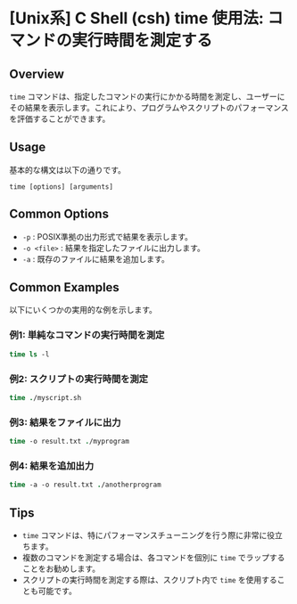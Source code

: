 # [Unix系] C Shell (csh) time 使用法: コマンドの実行時間を測定する

## Overview
`time` コマンドは、指定したコマンドの実行にかかる時間を測定し、ユーザーにその結果を表示します。これにより、プログラムやスクリプトのパフォーマンスを評価することができます。

## Usage
基本的な構文は以下の通りです。

```
time [options] [arguments]
```

## Common Options
- `-p` : POSIX準拠の出力形式で結果を表示します。
- `-o <file>` : 結果を指定したファイルに出力します。
- `-a` : 既存のファイルに結果を追加します。

## Common Examples
以下にいくつかの実用的な例を示します。

### 例1: 単純なコマンドの実行時間を測定
```csh
time ls -l
```

### 例2: スクリプトの実行時間を測定
```csh
time ./myscript.sh
```

### 例3: 結果をファイルに出力
```csh
time -o result.txt ./myprogram
```

### 例4: 結果を追加出力
```csh
time -a -o result.txt ./anotherprogram
```

## Tips
- `time` コマンドは、特にパフォーマンスチューニングを行う際に非常に役立ちます。
- 複数のコマンドを測定する場合は、各コマンドを個別に `time` でラップすることをお勧めします。
- スクリプトの実行時間を測定する際は、スクリプト内で `time` を使用することも可能です。